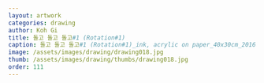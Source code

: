 ```yaml
---
layout: artwork
categories: drawing
author: Koh Gi
title: 돌고 돌고 돌고#1 (Rotation#1)
caption: 돌고 돌고 돌고#1 (Rotation#1)_ink, acrylic on paper_40x30cm_2016
image: /assets/images/drawing/drawing018.jpg
thumb: /assets/images/drawing/thumbs/drawing018.jpg
order: 111
---
```

